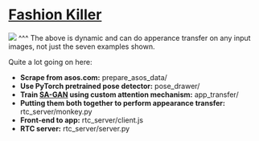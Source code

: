 # [Fashion Killer](https://www.youtube.com/watch?v=nPhe9Ah8rKA)
![](FK.gif)
^^^ The above is dynamic and can do apperance transfer on any input images, not just the seven examples shown.

Quite a lot going on here:
- **Scrape from asos.com:** prepare_asos_data/
- **Use PyTorch pretrained pose detector:** pose_drawer/
- **Train [SA-GAN](https://arxiv.org/abs/1805.08318) using custom attention mechanism:** app_transfer/
- **Putting them both together to perform appearance transfer:** rtc_server/monkey.py
- **Front-end to app:** rtc_server/client.js
- **RTC server:** rtc_server/server.py
